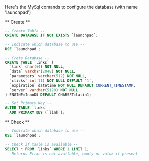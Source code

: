 Here's the MySql comands to configure the database (with name 'launchpad')

** Create **

```sql
-- Create Table --
CREATE DATABASE IF NOT EXISTS `launchpad`;

-- Indicate which database to use --
USE `launchpad`;

-- Crete Database --
CREATE TABLE `links` (
  `link` char(64) NOT NULL,
  `data` varchar(2048) NOT NULL,
  `parameters` varchar(512) NOT NULL,
  `clicks` int(11) NOT NULL DEFAULT '1',
  `expiration` datetime NOT NULL DEFAULT CURRENT_TIMESTAMP,
  `server` varchar(5120) NOT NULL
) ENGINE=InnoDB DEFAULT CHARSET=latin1;

-- Set Primary Key --
ALTER TABLE `links`
  ADD PRIMARY KEY (`link`);
```

** Check **
```sql
-- Indicate which database to use --
USE `launchpad`;

-- Check if table is available --
SELECT * FROM `links` WHERE 1 LIMIT 1;
-- Returns Error is not available, empty or value if present --
```